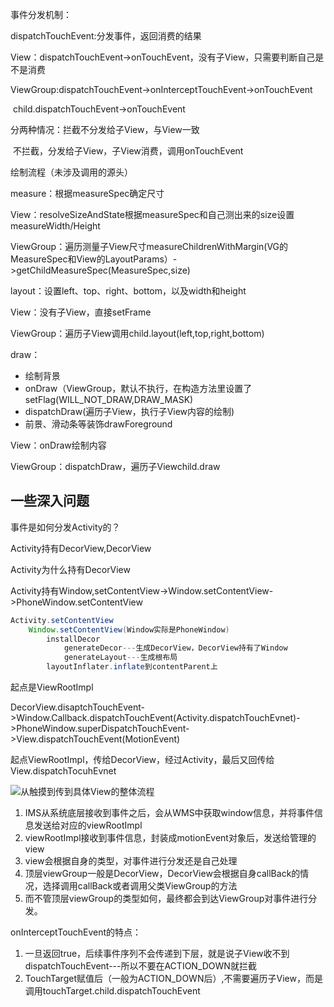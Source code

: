 事件分发机制：

dispatchTouchEvent:分发事件，返回消费的结果

View：dispatchTouchEvent->onTouchEvent，没有子View，只需要判断自己是不是消费

ViewGroup:dispatchTouchEvent->onInterceptTouchEvent->onTouchEvent

​															child.dispatchTouchEvent->onTouchEvent

分两种情况：拦截不分发给子View，与View一致

​						不拦截，分发给子View，子View消费，调用onTouchEvent

绘制流程（未涉及调用的源头）

measure：根据measureSpec确定尺寸

View：resolveSizeAndState根据measureSpec和自己测出来的size设置measureWidth/Height

ViewGroup：遍历测量子View尺寸measureChildrenWithMargin(VG的MeasureSpec和View的LayoutParams）->getChildMeasureSpec(MeasureSpec,size)

layout：设置left、top、right、bottom，以及width和height

View：没有子View，直接setFrame

ViewGroup：遍历子View调用child.layout(left,top,right,bottom)

draw：

- 绘制背景
- onDraw（ViewGroup，默认不执行，在构造方法里设置了setFlag(WILL_NOT_DRAW,DRAW_MASK)
- dispatchDraw(遍历子View，执行子View内容的绘制)
- 前景、滑动条等装饰drawForeground

View：onDraw绘制内容

ViewGroup：dispatchDraw，遍历子Viewchild.draw

## 一些深入问题

事件是如何分发Activity的？

Activity持有DecorView,DecorView

Activity为什么持有DecorView

Activity持有Window,setContentView->Window.setContentView->PhoneWindow.setContentView

```java
Activity.setContentView
    Window.setContentView(Window实际是PhoneWindow)
    	installDecor
    		generateDecor---生成DecorView，DecorView持有了Window
    		generateLayout---生成根布局
    	layoutInflater.inflate到contentParent上
```



起点是ViewRootImpl

DecorView.disaptchTouchEvent->Window.Callback.dispatchTouchEvent(Activity.dispatchTouchEvnet)->PhoneWindow.superDispatchTouchEvent->View.dispatchTouchEvent(MotionEvent)

起点ViewRootImpl，传给DecorView，经过Activity，最后又回传给View.dispatchTocuhEvnet

![从触摸到传到具体View的整体流程](https://i.loli.net/2021/01/19/MnhFcAOg32rUJuN.png)

1. IMS从系统底层接收到事件之后，会从WMS中获取window信息，并将事件信息发送给对应的viewRootImpl
2. viewRootImpl接收到事件信息，封装成motionEvent对象后，发送给管理的view
3. view会根据自身的类型，对事件进行分发还是自己处理
4. 顶层viewGroup一般是DecorView，DecorView会根据自身callBack的情况，选择调用callBack或者调用父类ViewGroup的方法
5. 而不管顶层viewGroup的类型如何，最终都会到达ViewGroup对事件进行分发。

onInterceptTouchEvent的特点：

1. 一旦返回true，后续事件序列不会传递到下层，就是说子View收不到dispatchTouchEvent---所以不要在ACTION_DOWN就拦截
2. TouchTarget赋值后（一般为ACTION_DOWN后）,不需要遍历子View，而是调用touchTarget.child.dispatchTouchEvent